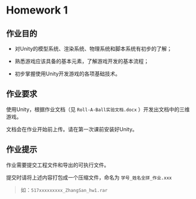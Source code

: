 # Homework 1

## 作业目的

* 对Unity的模型系统、渲染系统、物理系统和脚本系统有初步的了解；

* 熟悉游戏应该具备的基本元素，了解游戏开发的基本流程；

* 初步掌握使用Unity开发游戏的各项基础技术。

## 作业要求

使用Unity，根据作业文档（见 `Roll-A-Ball实验文档.docx` ）开发出文档中的三维游戏。

文档会在作业开始前上传。请在第一次课前安装好Unity。

## 作业提示

作业需要提交工程文件和导出的可执行文件。

提交时请将上述内容打包成一个压缩文件，命名为 `学号_姓名全拼_作业.xxx`

> 如：`517xxxxxxxxx_ZhangSan_hw1.rar`
